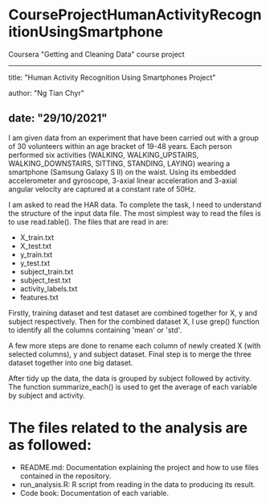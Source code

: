 # CourseProjectHumanActivityRecognitionUsingSmartphone
Coursera  "Getting and Cleaning Data" course project

---
title: "Human Activity Recognition Using Smartphones Project"

author: "Ng Tian Chyr"

date:   "29/10/2021"
---

I am given data from an experiment that have been carried out with a group of 30 volunteers within an age bracket of 19-48 years. Each person performed six activities (WALKING, WALKING_UPSTAIRS, WALKING_DOWNSTAIRS, SITTING, STANDING, LAYING) wearing a smartphone (Samsung Galaxy S II) on the waist. Using its embedded accelerometer and gyroscope, 3-axial linear acceleration and 3-axial angular velocity are captured at a constant rate of 50Hz.

I am asked to read the HAR data. To complete the task, I need to understand the structure of the input data file.
The most simplest way to read the files is to use read.table(). The files that are read in are:
- X_train.txt
- X_test.txt
- y_train.txt
- y_test.txt
- subject_train.txt
- subject_test.txt
- activity_labels.txt
- features.txt

Firstly, training dataset and test dataset are combined together for X, y and subject respectively.
Then for the combined dataset X, I use grep() function to identify all the columns containing 'mean' or 'std'.

A few more steps are done to rename each column of newly created X (with selected columns), y and subject dataset.
Final step is to merge the three dataset together into one big dataset.

After tidy up the data, the data is grouped by subject followed by activity. 
The function summarize_each() is used to get the average of each variable by subject and activity.


The files related to the analysis are as followed:
================================================================================

- README.md: Documentation explaining the project and how to use files contained in the repository.
- run_analysis.R: R script from reading in the data to producing its result.
- Code book: Documentation of each variable.

